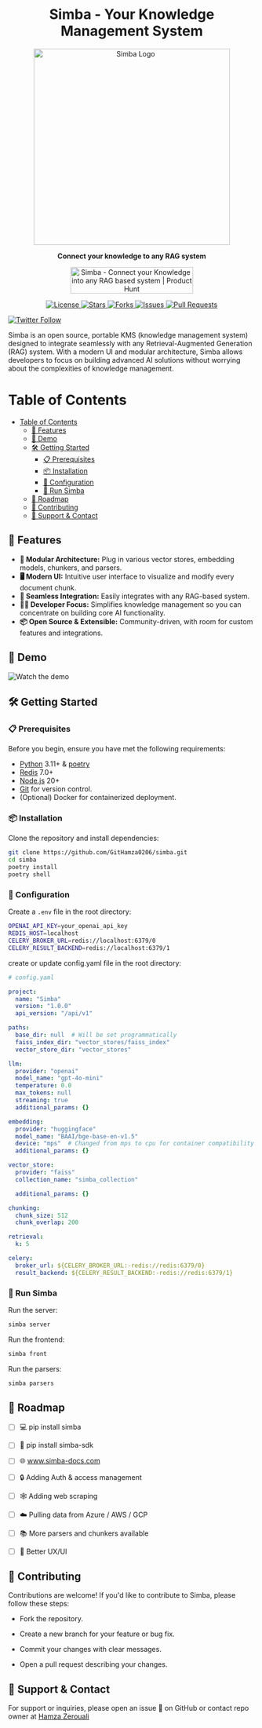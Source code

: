 <h1 align="center">Simba - Your Knowledge Management System</h1>

<p align="center">
<img src="/assets/logo.png" alt="Simba Logo" width="400", height="400"/>
</p>

<p align="center">
<strong>Connect your knowledge to any RAG system</strong>
</p>

<p align="center">
<a href="https://www.producthunt.com/posts/simba-2?embed=true&utm_source=badge-featured&utm_medium=badge&utm_souce=badge-simba&#0045;2" target="_blank"><img src="https://api.producthunt.com/widgets/embed-image/v1/featured.svg?post_id=863851&theme=light&t=1739449352356" alt="Simba&#0032; - Connect&#0032;your&#0032;Knowledge&#0032;into&#0032;any&#0032;RAG&#0032;based&#0032;system | Product Hunt" style="width: 250px; height: 54px;" width="250" height="54" /></a>
</p>

<p align="center">
<a href="https://github.com/GitHamza0206/simba/blob/main/LICENSE">
<img src="https://img.shields.io/github/license/GitHamza0206/simba" alt="License">
</a>
<a href="https://github.com/GitHamza0206/simba/stargazers">
<img src="https://img.shields.io/github/stars/GitHamza0206/simba" alt="Stars">
</a>
<a href="https://github.com/GitHamza0206/simba/network/members">
<img src="https://img.shields.io/github/forks/GitHamza0206/simba" alt="Forks">
</a>
<a href="https://github.com/GitHamza0206/simba/issues">
<img src="https://img.shields.io/github/issues/GitHamza0206/simba" alt="Issues">
</a>
<a href="https://github.com/GitHamza0206/simba/pulls">
<img src="https://img.shields.io/github/issues-pr/GitHamza0206/simba" alt="Pull Requests">
</a>
</p>

<!-- <a href="https://ibb.co/RHkRGcs"><img src="https://i.ibb.co/ryRDKHz/logo.jpg" alt="logo" border="0"></a> -->
[![Twitter Follow](https://img.shields.io/twitter/follow/zeroualihamza?style=social)](https://x.com/zerou_hamza)

Simba is an open source, portable KMS (knowledge management system) designed to integrate seamlessly with any Retrieval-Augmented Generation (RAG) system. With a modern UI and modular architecture, Simba allows developers to focus on building advanced AI solutions without worrying about the complexities of knowledge management.

# Table of Contents

- [Table of Contents](#table-of-contents)
  - [🚀 Features](#-features)
  - [🎥 Demo](#-demo)
  - [🛠️ Getting Started](#️-getting-started)
    - [📋 Prerequisites](#-prerequisites)
    - [📦 Installation](#-installation)
    - [🔑 Configuration](#-configuration)
    - [🚀 Run Simba](#-run-simba)
  - [🏁 Roadmap](#-roadmap)
  - [🤝 Contributing](#-contributing)
  - [💬 Support \& Contact](#-support--contact)

## 🚀 Features

- **🧩 Modular Architecture:** Plug in various vector stores, embedding models, chunkers, and parsers.
- **🖥️ Modern UI:** Intuitive user interface to visualize and modify every document chunk.
- **🔗 Seamless Integration:** Easily integrates with any RAG-based system.
- **👨‍💻 Developer Focus:** Simplifies knowledge management so you can concentrate on building core AI functionality.
- **📦 Open Source & Extensible:** Community-driven, with room for custom features and integrations.

## 🎥 Demo

![Watch the demo](/assets/demo.gif)

## 🛠️ Getting Started

### 📋 Prerequisites

Before you begin, ensure you have met the following requirements:

- [Python](https://www.python.org/) 3.11+ & [poetry](https://python-poetry.org/)
- [Redis](https://redis.io/) 7.0+
- [Node.js](https://nodejs.org/) 20+
- [Git](https://git-scm.com/) for version control.
- (Optional) Docker for containerized deployment.

### 📦 Installation

Clone the repository and install dependencies:

```bash
git clone https://github.com/GitHamza0206/simba.git
cd simba
poetry install
poetry shell
```

### 🔑 Configuration

Create a `.env` file in the root directory:

```bash
OPENAI_API_KEY=your_openai_api_key
REDIS_HOST=localhost
CELERY_BROKER_URL=redis://localhost:6379/0
CELERY_RESULT_BACKEND=redis://localhost:6379/1

```

create or update config.yaml file in the root directory:

```yaml
# config.yaml

project:
  name: "Simba"
  version: "1.0.0"
  api_version: "/api/v1"

paths:
  base_dir: null  # Will be set programmatically
  faiss_index_dir: "vector_stores/faiss_index"
  vector_store_dir: "vector_stores"

llm:
  provider: "openai"
  model_name: "gpt-4o-mini"
  temperature: 0.0
  max_tokens: null
  streaming: true
  additional_params: {}

embedding:
  provider: "huggingface"
  model_name: "BAAI/bge-base-en-v1.5"
  device: "mps"  # Changed from mps to cpu for container compatibility
  additional_params: {}

vector_store:
  provider: "faiss"
  collection_name: "simba_collection"

  additional_params: {}

chunking:
  chunk_size: 512
  chunk_overlap: 200

retrieval:
  k: 5

celery: 
  broker_url: ${CELERY_BROKER_URL:-redis://redis:6379/0}
  result_backend: ${CELERY_RESULT_BACKEND:-redis://redis:6379/1}


```

### 🚀 Run Simba

Run the server:
```bash
simba server
```

Run the frontend:
```bash
simba front 
```

Run the parsers:
```bash
simba parsers
```




## 🏁 Roadmap
 
- [ ] 💻 pip install simba
- [ ] 🔧 pip install simba-sdk
- [ ] 🌐 www.simba-docs.com 
- [ ] 🔒 Adding Auth & access management
- [ ] 🕸️ Adding web scraping
- [ ] ☁️ Pulling data from Azure / AWS / GCP
- [ ] 📚 More parsers and chunkers available
- [ ] 🎨 Better UX/UI

  

## 🤝 Contributing

Contributions are welcome! If you'd like to contribute to Simba, please follow these steps:

  

- Fork the repository.

- Create a new branch for your feature or bug fix.

- Commit your changes with clear messages.

- Open a pull request describing your changes.

  

## 💬 Support & Contact

For support or inquiries, please open an issue 📌 on GitHub or contact repo owner at [Hamza Zerouali](mailto:zeroualihamza0206@gmail.com)